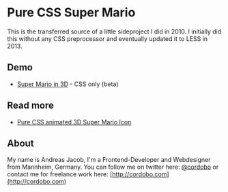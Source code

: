 Pure CSS Super Mario
====================

This is the transferred source of a little sideproject I did in 2010. I initially did this without any CSS preprocessor and eventually updated it to LESS in 2013.


## Demo

+ [Super Mario in 3D](http://cordobo.com/wp-content/uploads/pure-css-animated-3d-super-mario/) - CSS only (beta)


## Read more

+ [Pure CSS animated 3D Super Mario Icon](http://cordobo.com/1662-pure-css-animated-3d-super-mario-icon/)


## About

My name is Andreas Jacob, I'm a Frontend-Developer and Webdesigner from Mannheim, Germany. You can follow me on twitter here: [@cordobo](http://twitter.com/cordobo) or contact me for freelance work here: [http://cordobo.com](http://cordobo.com)